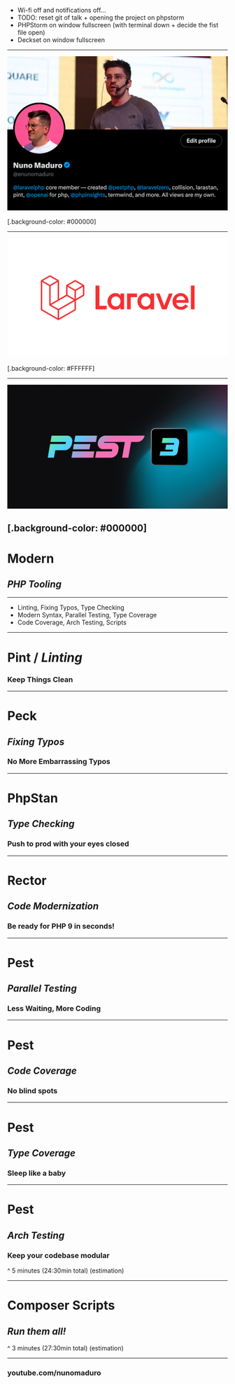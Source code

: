 - Wi-fi off and notifications off...
- TODO: reset git of talk + opening the project on phpstorm
- PHPStorm on window fullscreen (with terminal down + decide the fist file open)
- Deckset on window fullscreen

---

![FIT](twitter.png)

[.background-color: #000000]

---

![inline](laravel.png)

[.background-color: #FFFFFF]

---

![](og.png)

[.background-color: #000000]
---

# Modern
## _PHP Tooling_

---

- Linting, Fixing Typos, Type Checking
- Modern Syntax, Parallel Testing, Type Coverage
- Code Coverage, Arch Testing, Scripts

---

# Pint / _Linting_
### Keep Things Clean

---

# Peck
## _Fixing Typos_
### No More Embarrassing Typos

---

# PhpStan
## _Type Checking_
### Push to prod with your eyes closed

---

# Rector
## _Code Modernization_
### Be ready for PHP 9 in seconds!

---

# Pest
## _Parallel Testing_
### Less Waiting, More Coding

---

# Pest
## _Code Coverage_
### No blind spots

---

# Pest
## _Type Coverage_
### Sleep like a baby

---

# Pest
## _Arch Testing_
### Keep your codebase modular

^ 5 minutes (24:30min total) (estimation)

---

# Composer Scripts
## _Run them all!_

^ 3 minutes (27:30min total) (estimation)

---

### **youtube.com/nunomaduro**
